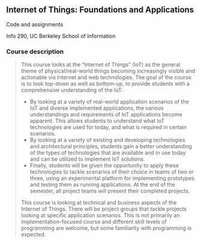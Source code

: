 ## Internet of Things: Foundations and Applications

Code and assignments

Info 290, UC Berkeley School of Information

### Course description

> This course looks at the “Internet of Things” (IoT) as the general theme of
physical/real-world things becoming increasingly visible and actionable via
Internet and web technologies. The goal of the course is to look top-down as
well as bottom-up, to provide students with a comprehensive understanding of
the IoT:
>
> * By looking at a variety of real-world application scenarios of the IoT and
    diverse implemented applications, the various understandings and
    requirements of IoT applications become apparent. This allows students to
    understand what IoT technologies are used for today, and what is required
    in certain scenarios.
> * By looking at a variety of existing and developing technologies and
    architectural principles, students gain a better understanding of the
    types of technologies that are available and in use today and can be
    utilized to implement IoT solutions.
> * Finally, students will be given the opportunity to apply these technologies
    to tackle scenarios of their choice in teams of two or three, using an
    experimental platform for implementing prototypes and testing them as
    running applications. At the end of the semester, all project teams will
    present their completed projects.
>
> This course is looking at technical and business aspects of the Internet of
Things. There will be project groups that tackle projects looking at specific
application scenarios. This is not primarily an implementation-focused course
and different skill levels of programming are welcome, but some familiarity
with programming is expected.
